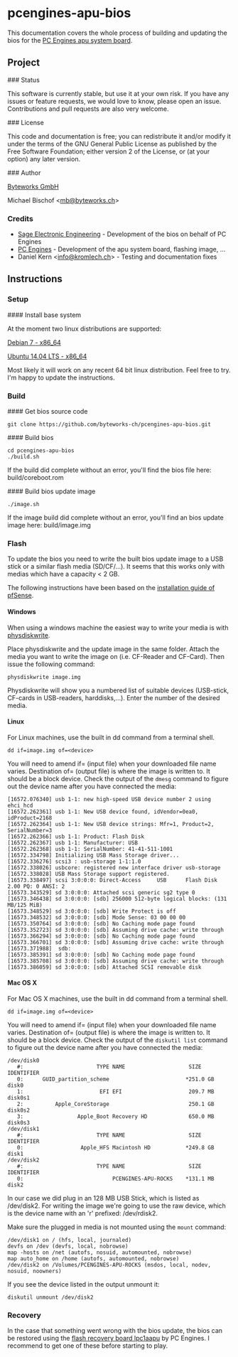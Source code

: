 # pcengines-apu-bios

This documentation covers the whole process of building and updating the bios for the [PC Engines apu system board](http://www.pcengines.ch/apu.htm).

## Project

### Status

This software is currently stable, but use it at your own risk. If you have any issues or feature requests, we would love to know, please open an issue. Contributions and pull requests are also very welcome.


### License

This code and documentation is free; you can redistribute it and/or modify it under the terms of the GNU General Public License as published by the Free Software Foundation; either version 2 of the License, or (at your option) any later version.


### Author

[Byteworks GmbH](http://www.byteworks.ch)

Michael Bischof <<mb@byteworks.ch>>


### Credits

- [Sage Electronic Engineering](http://www.se-eng.com)  - Development of the bios on behalf of PC Engines
- [PC Engines](http://www.pcengines.ch) - Development of the apu system board, flashing image, ...
- Daniel Kern <<info@kromlech.ch>> - Testing and documentation fixes


## Instructions

### Setup

#### Install base system

At the moment two linux distributions are supported:

[Debian 7 - x86_64](https://github.com/byteworks-ch/pcengines-apu-bios/wiki/Setup-Debian-7-(Wheezy))

[Ubuntu 14.04 LTS - x86_64](https://github.com/byteworks-ch/pcengines-apu-bios/wiki/Setup-Ubuntu-14.04-LTS-(Trusty-Tahr))


Most likely it will work on any recent 64 bit linux distribution. Feel free to try. I'm happy to update the instructions.


### Build

#### Get bios source code

`git clone https://github.com/byteworks-ch/pcengines-apu-bios.git`

#### Build bios

```	
cd pcengines-apu-bios
./build.sh
```

If the build did complete without an error, you'll find the bios file here: build/coreboot.rom

#### Build bios update image

`./image.sh`

If the image build did complete without an error, you'll find an bios update image here: build/image.img


### Flash

To update the bios you need to write the built bios update image to a USB stick or a similar flash media (SD/CF/...). It seems that this works only with medias which have a capacity < 2 GB.

The following instructions have been based on the [installation guide of pfSense](https://doc.pfsense.org/index.php/Installing_pfSense).

#### Windows

When using a windows machine the easiest way to write your media is with [physdiskwrite](http://m0n0.ch/wall/physdiskwrite.php).

Place physdiskwrite and the update image in the same folder. Attach the media you want to write the image on  (i.e. CF-Reader and CF-Card). Then issue the following command:

`physdiskwrite image.img`

Physdiskwrite will show you a numbered list of suitable devices (USB-stick, CF-cards in USB-readers, harddisks,...). Enter the number of the desired media.

#### Linux

For Linux machines, use the built in dd command from a terminal shell. 

`dd if=image.img of=<device>`

You will need to amend if= (input file) when your downloaded file name varies. Destination of= (output file) is where the image is written to. It should be a block device. Check the output of the `dmesg` command to figure out the device name after you have connected the media:

```
[16572.076340] usb 1-1: new high-speed USB device number 2 using ehci_hcd
[16572.262361] usb 1-1: New USB device found, idVendor=0ea0, idProduct=2168
[16572.262364] usb 1-1: New USB device strings: Mfr=1, Product=2, SerialNumber=3
[16572.262366] usb 1-1: Product: Flash Disk      
[16572.262367] usb 1-1: Manufacturer: USB     
[16572.262368] usb 1-1: SerialNumber: 41-41-511-1001
[16572.334798] Initializing USB Mass Storage driver...
[16572.336276] scsi3 : usb-storage 1-1:1.0
[16572.338026] usbcore: registered new interface driver usb-storage
[16572.338028] USB Mass Storage support registered.
[16573.338497] scsi 3:0:0:0: Direct-Access     USB      Flash Disk       2.00 PQ: 0 ANSI: 2
[16573.343529] sd 3:0:0:0: Attached scsi generic sg2 type 0
[16573.346438] sd 3:0:0:0: [sdb] 256000 512-byte logical blocks: (131 MB/125 MiB)
[16573.348529] sd 3:0:0:0: [sdb] Write Protect is off
[16573.348532] sd 3:0:0:0: [sdb] Mode Sense: 03 00 00 00
[16573.350764] sd 3:0:0:0: [sdb] No Caching mode page found
[16573.352723] sd 3:0:0:0: [sdb] Assuming drive cache: write through
[16573.366294] sd 3:0:0:0: [sdb] No Caching mode page found
[16573.366701] sd 3:0:0:0: [sdb] Assuming drive cache: write through
[16573.371988]  sdb:
[16573.385391] sd 3:0:0:0: [sdb] No Caching mode page found
[16573.385708] sd 3:0:0:0: [sdb] Assuming drive cache: write through
[16573.386059] sd 3:0:0:0: [sdb] Attached SCSI removable disk
```

#### Mac OS X

For Mac OS X machines, use the built in dd command from a terminal shell. 

`dd if=image.img of=<device>`

You will need to amend if= (input file) when your downloaded file name varies. Destination of= (output file) is where the image is written to. It should be a block device. Check the output of the `diskutil list` command to figure out the device name after you have connected the media:

```
/dev/disk0
   #:                       TYPE NAME                    SIZE       IDENTIFIER
   0:      GUID_partition_scheme                        *251.0 GB   disk0
   1:                        EFI EFI                     209.7 MB   disk0s1
   2:          Apple_CoreStorage                         250.1 GB   disk0s2
   3:                 Apple_Boot Recovery HD             650.0 MB   disk0s3
/dev/disk1
   #:                       TYPE NAME                    SIZE       IDENTIFIER
   0:                  Apple_HFS Macintosh HD           *249.8 GB   disk1
/dev/disk2
   #:                       TYPE NAME                    SIZE       IDENTIFIER
   0:                            PCENGINES-APU-ROCKS    *131.1 MB   disk2
```

In our case we did plug in an 128 MB USB Stick, which is listed as /dev/disk2.
For writing the image we're going to use the raw device, which is the device name with
an 'r' prefixed: /dev/rdisk2.

Make sure the plugged in media is not mounted using the `mount` command:

```
/dev/disk1 on / (hfs, local, journaled)
devfs on /dev (devfs, local, nobrowse)
map -hosts on /net (autofs, nosuid, automounted, nobrowse)
map auto_home on /home (autofs, automounted, nobrowse)
/dev/disk2 on /Volumes/PCENGINES-APU-ROCKS (msdos, local, nodev, nosuid, noowners)
```

If you see the device listed in the output unmount it:

`diskutil unmount /dev/disk2`


### Recovery

In the case that something went wrong with the bios update, the bios can be restored using the [flash recovery board lpc1aapu](http://www.pcengines.ch/lpc1aapu.htm) by PC Engines.
I recommend to get one of these before starting to play.

